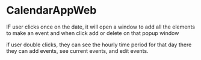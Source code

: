 # CalendarAppWeb

IF user clicks once on the date, it will open a window to add 
all the elements to make an event and when click add or delete on that 
popup window

if user double clicks, they can see the hourly time period for that day 
there they can add events, see current events, and edit events. 